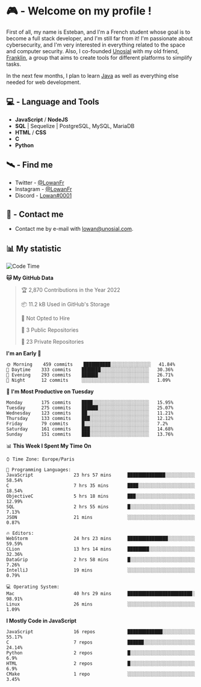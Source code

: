 # 🎮 - Welcome on my profile !
First of all, my name is Esteban, and I'm a French student whose goal is to become a full stack developer, and I'm still far from it!
I'm passionate about cybersecurity, and I'm very interested in everything related to the space and computer security.
Also, I co-founded [Unosial](https://github.com/Unosial) with my old friend, [Franklin](https://github.com/AbaFranklin/), a group that aims to create tools for different platforms to simplify tasks. 

In the next few months, I plan to learn [Java](https://www.java.com/) as well as everything else needed for web development.




## 💻 - Language and Tools
- **JavaScript** / **NodeJS**
- **SQL** | Sequelize | PostgreSQL, MySQL, MariaDB
- **HTML** / **CSS**
- **C**
- **Python**

## 🛰️ - Find me

 - Twitter - [@LowanFr](https://twitter.com/LowanFr/)
 - Instagram - [@LowanFr](https://instagram.com/LowanFr)
 - Discord -  [Lowan#0001](https://unosial.bio/Lowan)
 
## 📡 - Contact me
 - Contact me by e-mail with [lowan@unosial.com](mailto:lowan@unosial.com).

## 📊 My statistic
<!--START_SECTION:waka-->
![Code Time](http://img.shields.io/badge/Code%20Time-147%20hrs%2025%20mins-blue)

**🐱 My GitHub Data** 

> 🏆 2,870 Contributions in the Year 2022
 > 
> 📦 11.2 kB Used in GitHub's Storage 
 > 
> 🚫 Not Opted to Hire
 > 
> 📜 3 Public Repositories 
 > 
> 🔑 23 Private Repositories  
 > 
**I'm an Early 🐤** 

```text
🌞 Morning    459 commits    ██████████░░░░░░░░░░░░░░░   41.84% 
🌆 Daytime    333 commits    ███████░░░░░░░░░░░░░░░░░░   30.36% 
🌃 Evening    293 commits    ██████░░░░░░░░░░░░░░░░░░░   26.71% 
🌙 Night      12 commits     ░░░░░░░░░░░░░░░░░░░░░░░░░   1.09%

```
📅 **I'm Most Productive on Tuesday** 

```text
Monday       175 commits    ████░░░░░░░░░░░░░░░░░░░░░   15.95% 
Tuesday      275 commits    ██████░░░░░░░░░░░░░░░░░░░   25.07% 
Wednesday    123 commits    ██░░░░░░░░░░░░░░░░░░░░░░░   11.21% 
Thursday     133 commits    ███░░░░░░░░░░░░░░░░░░░░░░   12.12% 
Friday       79 commits     █░░░░░░░░░░░░░░░░░░░░░░░░   7.2% 
Saturday     161 commits    ███░░░░░░░░░░░░░░░░░░░░░░   14.68% 
Sunday       151 commits    ███░░░░░░░░░░░░░░░░░░░░░░   13.76%

```


📊 **This Week I Spent My Time On** 

```text
⌚︎ Time Zone: Europe/Paris

💬 Programming Languages: 
JavaScript               23 hrs 57 mins      ██████████████░░░░░░░░░░░   58.54% 
C                        7 hrs 35 mins       ████░░░░░░░░░░░░░░░░░░░░░   18.54% 
ObjectiveC               5 hrs 18 mins       ███░░░░░░░░░░░░░░░░░░░░░░   12.99% 
SQL                      2 hrs 55 mins       █░░░░░░░░░░░░░░░░░░░░░░░░   7.13% 
JSON                     21 mins             ░░░░░░░░░░░░░░░░░░░░░░░░░   0.87%

🔥 Editors: 
WebStorm                 24 hrs 23 mins      ███████████████░░░░░░░░░░   59.59% 
CLion                    13 hrs 14 mins      ████████░░░░░░░░░░░░░░░░░   32.36% 
DataGrip                 2 hrs 58 mins       █░░░░░░░░░░░░░░░░░░░░░░░░   7.26% 
IntelliJ                 19 mins             ░░░░░░░░░░░░░░░░░░░░░░░░░   0.79%

💻 Operating System: 
Mac                      40 hrs 29 mins      ████████████████████████░   98.91% 
Linux                    26 mins             ░░░░░░░░░░░░░░░░░░░░░░░░░   1.09%

```

**I Mostly Code in JavaScript** 

```text
JavaScript               16 repos            █████████████░░░░░░░░░░░░   55.17% 
C                        7 repos             ██████░░░░░░░░░░░░░░░░░░░   24.14% 
Python                   2 repos             █░░░░░░░░░░░░░░░░░░░░░░░░   6.9% 
HTML                     2 repos             █░░░░░░░░░░░░░░░░░░░░░░░░   6.9% 
CMake                    1 repo              ░░░░░░░░░░░░░░░░░░░░░░░░░   3.45%

```



<!--END_SECTION:waka-->
